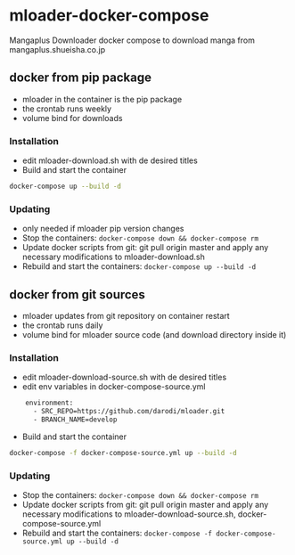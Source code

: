 # mloader-docker-compose
Mangaplus Downloader docker compose
to  download manga from mangaplus.shueisha.co.jp


## docker from pip package

* mloader in the container is the pip package
* the crontab runs weekly
* volume bind for downloads

### Installation

* edit mloader-download.sh with de desired titles
* Build and start the container

```bash
docker-compose up --build -d
```

### Updating
* only needed if mloader pip version changes
* Stop the containers: `docker-compose down && docker-compose rm`
* Update docker scripts from git: git pull origin master and apply any necessary modifications to mloader-download.sh
* Rebuild and start the containers: `docker-compose up --build -d`



## docker from git sources

* mloader updates from git repository on container restart
* the crontab runs daily
* volume bind for mloader source code (and download directory inside it)

### Installation
* edit mloader-download-source.sh with de desired titles
* edit env variables in docker-compose-source.yml

```bash
    environment:
      - SRC_REPO=https://github.com/darodi/mloader.git
      - BRANCH_NAME=develop
```

* Build and start the container

```bash
docker-compose -f docker-compose-source.yml up --build -d
```

### Updating
* Stop the containers: `docker-compose down && docker-compose rm`
* Update docker scripts from git: git pull origin master and apply any necessary modifications to mloader-download-source.sh, docker-compose-source.yml
* Rebuild and start the containers: `docker-compose -f docker-compose-source.yml up --build -d`
